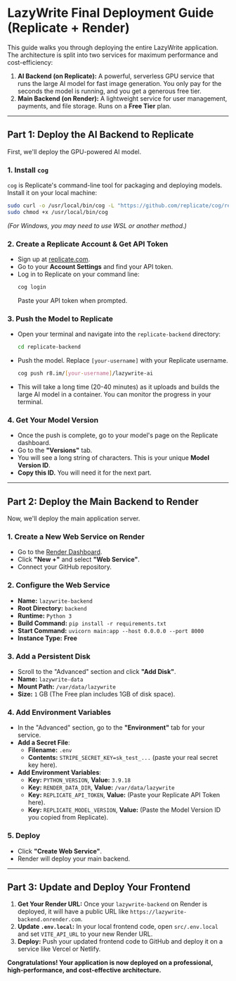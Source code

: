 # LazyWrite Final Deployment Guide (Replicate + Render)

This guide walks you through deploying the entire LazyWrite application. The architecture is split into two services for maximum performance and cost-efficiency:

1.  **AI Backend (on Replicate):** A powerful, serverless GPU service that runs the large AI model for fast image generation. You only pay for the seconds the model is running, and you get a generous free tier.
2.  **Main Backend (on Render):** A lightweight service for user management, payments, and file storage. Runs on a **Free Tier** plan.

---

## Part 1: Deploy the AI Backend to Replicate

First, we'll deploy the GPU-powered AI model.

### 1. Install `cog`
`cog` is Replicate's command-line tool for packaging and deploying models. Install it on your local machine:
```bash
sudo curl -o /usr/local/bin/cog -L "https://github.com/replicate/cog/releases/latest/download/cog_$(uname -s)_$(uname -m)"
sudo chmod +x /usr/local/bin/cog
```
*(For Windows, you may need to use WSL or another method.)*

### 2. Create a Replicate Account & Get API Token
- Sign up at [replicate.com](https://replicate.com).
- Go to your **Account Settings** and find your API token.
- Log in to Replicate on your command line:
  ```bash
  cog login
  ```
  Paste your API token when prompted.

### 3. Push the Model to Replicate
- Open your terminal and navigate into the `replicate-backend` directory:
  ```bash
  cd replicate-backend
  ```
- Push the model. Replace `[your-username]` with your Replicate username.
  ```bash
  cog push r8.im/[your-username]/lazywrite-ai
  ```
- This will take a long time (20-40 minutes) as it uploads and builds the large AI model in a container. You can monitor the progress in your terminal.

### 4. Get Your Model Version
- Once the push is complete, go to your model's page on the Replicate dashboard.
- Go to the **"Versions"** tab.
- You will see a long string of characters. This is your unique **Model Version ID**.
- **Copy this ID.** You will need it for the next part.

---

## Part 2: Deploy the Main Backend to Render

Now, we'll deploy the main application server.

### 1. Create a New Web Service on Render
- Go to the [Render Dashboard](https://dashboard.render.com/).
- Click **"New +"** and select **"Web Service"**.
- Connect your GitHub repository.

### 2. Configure the Web Service
- **Name:** `lazywrite-backend`
- **Root Directory:** `backend`
- **Runtime:** `Python 3`
- **Build Command:** `pip install -r requirements.txt`
- **Start Command:** `uvicorn main:app --host 0.0.0.0 --port 8000`
- **Instance Type:** **Free**

### 3. Add a Persistent Disk
- Scroll to the "Advanced" section and click **"Add Disk"**.
- **Name:** `lazywrite-data`
- **Mount Path:** `/var/data/lazywrite`
- **Size:** `1` GB (The Free plan includes 1GB of disk space).

### 4. Add Environment Variables
- In the "Advanced" section, go to the **"Environment"** tab for your service.
- **Add a Secret File**:
    - **Filename:** `.env`
    - **Contents:** `STRIPE_SECRET_KEY=sk_test_...` (paste your real secret key here).
- **Add Environment Variables**:
    - **Key:** `PYTHON_VERSION`, **Value:** `3.9.18`
    - **Key:** `RENDER_DATA_DIR`, **Value:** `/var/data/lazywrite`
    - **Key:** `REPLICATE_API_TOKEN`, **Value:** (Paste your Replicate API Token here).
    - **Key:** `REPLICATE_MODEL_VERSION`, **Value:** (Paste the Model Version ID you copied from Replicate).

### 5. Deploy
- Click **"Create Web Service"**.
- Render will deploy your main backend.

---

## Part 3: Update and Deploy Your Frontend

1.  **Get Your Render URL:** Once your `lazywrite-backend` on Render is deployed, it will have a public URL like `https://lazywrite-backend.onrender.com`.
2.  **Update `.env.local`:** In your local frontend code, open `src/.env.local` and set `VITE_API_URL` to your new Render URL.
3.  **Deploy:** Push your updated frontend code to GitHub and deploy it on a service like Vercel or Netlify.

**Congratulations! Your application is now deployed on a professional, high-performance, and cost-effective architecture.** 